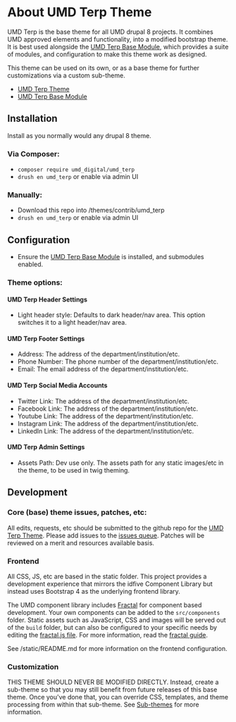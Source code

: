 # About UMD Terp Theme

UMD Terp is the base theme for all UMD drupal 8 projects. It combines UMD approved elements and functionality, into a modified bootstrap theme. It is best used alongside the [UMD Terp Base Module](https://github.com/UMD-Digital/umd_terp_base), which provides a suite of modules, and configuration to make this theme work as designed.

This theme can be used on its own, or as a base theme for further customizations via a custom sub-theme.

 - [UMD Terp Theme](https://github.com/UMD-Digital/umd_terp)
 - [UMD Terp Base Module](https://github.com/UMD-Digital/umd_terp_base)

## Installation
Install as you normally would any drupal 8 theme.

### Via Composer:

 - `composer require umd_digital/umd_terp`
 - `drush en umd_terp` or enable via admin UI

### Manually: 

 - Download this repo into /themes/contrib/umd_terp
 - `drush en umd_terp` or enable via admin UI

## Configuration

 - Ensure the [UMD Terp Base Module](https://github.com/UMD-Digital/umd_terp_base) is installed, and submodules enabled.

### Theme options: 

#### UMD Terp Header Settings

 - Light header style: Defaults to dark header/nav area. This option switches it to a light header/nav area.

#### UMD Terp Footer Settings

 - Address: The address of the department/institution/etc.
 - Phone Number: The phone number of the department/institution/etc.
 - Email: The email address of the department/institution/etc.

#### UMD Terp Social Media Accounts

 - Twitter Link: The address of the department/institution/etc.
 - Facebook Link: The address of the department/institution/etc.
 - Youtube Link: The address of the department/institution/etc.
 - Instagram Link: The address of the department/institution/etc.
 - LinkedIn Link: The address of the department/institution/etc.

#### UMD Terp Admin Settings

 - Assets Path: Dev use only. The assets path for any static images/etc in the theme, to be used in twig theming.

## Development

### Core (base) theme issues, patches, etc:
All edits, requests, etc should be submitted to the github repo for the [UMD Terp Theme](https://github.com/UMD-Digital/umd_terp). Please add issues to the [issues queue](https://github.com/UMD-Digital/umd_terp/issues). Patches will be reviewed on a merit and resources available basis.

### Frontend
All CSS, JS, etc are based in the static folder. This project provides a development experience that mirrors the idfive Component Library but instead uses Bootstrap 4 as the underlying frontend library.

The UMD component library includes [Fractal](http://fractal.build) for component based development. Your own components can be added to the `src/components` folder. Static assets such as JavaScript, CSS and images will be served out of the `build` folder, but can also be configured to your specific needs by editing the [fractal.js file](fractal.js). For more information, read the [fractal guide](http://fractal.build/guide).

See /static/README.md for more information on the frontend configuration.

### Customization
THIS THEME SHOULD NEVER BE MODIFIED DIRECTLY. Instead, create a sub-theme so that you may still benefit from future releases of this base theme. Once you've done that, you can override CSS, templates, and theme processing from within that sub-theme. See [Sub-themes](https://www.drupal.org/docs/8/theming-drupal-8/creating-a-drupal-8-sub-theme-or-sub-theme-of-sub-theme) for more information.